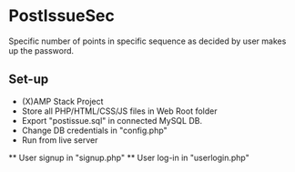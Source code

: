 # PostIssueSec
Specific number of points in specific sequence as decided by user makes up the password.

## Set-up
- (X)AMP Stack Project
- Store all PHP/HTML/CSS/JS files in Web Root folder
- Export "postissue.sql" in connected MySQL DB.
- Change DB credentials in "config.php"
- Run from live server

** User signup in "signup.php"
** User log-in in "userlogin.php"
